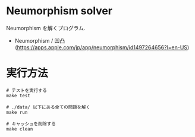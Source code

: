 # Neumorphism solver

Neumorphism を解くプログラム.

 * Neumorphism / 凹凸 (https://apps.apple.com/jp/app/neumorphism/id1497264656?l=en-US)

# 実行方法

    # テストを実行する
    make test

    # ./data/ 以下にある全ての問題を解く
    make run

    # キャッシュを削除する
    make clean


